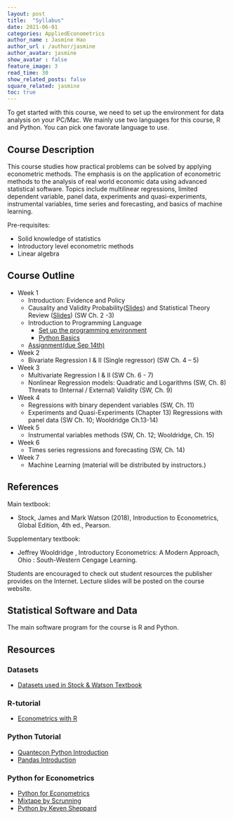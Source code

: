 ```yaml
---
layout: post
title:  "Syllabus"
date: 2021-06-01 
categories: AppliedEconometrics
author_name : Jasmine Hao
author_url : /author/jasmine
author_avatar: jasmine
show_avatar : false
feature_image: 3
read_time: 30
show_related_posts: false
square_related: jasmine
toc: true
---
```



To get started with this course, we need to set up the environment for data analysis on your PC/Mac.
We mainly use two languages for this course, R and Python. You can pick one favorate language to use. 


## Course Description

This course studies how practical problems can be solved by applying econometric methods. 
The emphasis is on the application of econometric methods to the analysis of real world economic data using advanced statistical software. 
Topics include multilinear regressions, limited dependent variable, panel data, experiments and quasi-experiments, instrumental variables, time series and forecasting, and basics of machine learning.

Pre-requisites: 
 - Solid knowledge of statistics
 - Introductory level econometric methods 
 - Linear algebra



## Course Outline 


* Week 1 
   * Introduction: Evidence and Policy 
   * Causality and Validity Probability([Slides](ECON6001/1_probability.pdf)) and Statistical Theory Review ([Slides](ECON6001/2_statistics.pdf)) (SW Ch. 2 -3)  
   * Introduction to Programming Language 
      * [Set up the programming environment](week1-1)
      * [Python Basics](week1-2)
   * [Assignment(due Sep 14th)](ECON6001/W1_assignment.pdf) 
* Week 2 
   * Bivariate Regression I & II (Single regressor) (SW Ch. 4 – 5)
* Week 3 
   * Multivariate Regression I & II (SW Ch. 6 - 7)
   * Nonlinear Regression models: Quadratic and Logarithms (SW, Ch. 8) Threats to (Internal / External) Validity (SW, Ch. 9)  
* Week 4 
   * Regressions with binary dependent variables (SW, Ch. 11)  
   * Experiments and Quasi-Experiments (Chapter 13) Regressions with panel data (SW Ch. 10; Wooldridge Ch.13-14) 
* Week 5 
   * Instrumental variables methods (SW, Ch. 12; Wooldridge, Ch. 15)
* Week 6 
   * Times series regressions and forecasting (SW, Ch. 14)
* Week 7 
   * Machine Learning (material will be distributed by instructors.)



## References

Main textbook: 
 - Stock, James and Mark Watson (2018), Introduction to Econometrics, Global Edition, 4th ed., Pearson. 

Supplementary textbook: 
 - Jeffrey Wooldridge , Introductory Econometrics: A Modern Approach, Ohio : South-Western Cengage Learning.

Students are encouraged to check out student resources the publisher provides on the Internet. Lecture slides will be posted on the course website. 

## Statistical Software and Data

The main software program for the course is R and Python.

## Resources 

### Datasets

* [Datasets used in Stock & Watson Textbook](http://fmwww.bc.edu/ec-p/data/stockwatson/datasets.list.html)

### R-tutorial

* [Econometrics with R](https://www.econometrics-with-r.org)

### Python  Tutorial

* [Quantecon Python Introduction](https://python.quantecon.org/intro.html)
* [Pandas Introduction](https://pandas.pydata.org/pandas-docs/stable/getting_started/10min.html)

### Python for Econometrics

* [Python for Econometrics](https://scholar.harvard.edu/files/ambell/files/python_for_economists.pdf)
* [Mixtape by Scrunning](https://mixtape.scunning.com/)
* [Python by Keven Sheppard](https://www.kevinsheppard.com/teaching/python/)